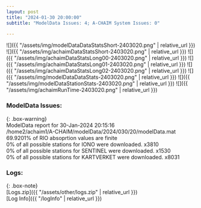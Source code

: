 ```yaml
---
layout: post
title: "2024-01-30 20:00:00"
subtitle: "ModelData Issues: 4; A-CHAIM System Issues: 0"

---
```


![]({{ "/assets/img/modelDataDataStatsShort-2403020.png" | relative_url }})
![]({{ "/assets/img/achaimDataStatsShort-2403020.png" | relative_url }})
![]({{ "/assets/img/achaimDataStatsLong00-2403020.png" | relative_url }})
![]({{ "/assets/img/achaimDataStatsLong01-2403020.png" | relative_url }})
![]({{ "/assets/img/achaimDataStatsLong02-2403020.png" | relative_url }})
![]({{ "/assets/img/modelDataDataStats-2403020.png" | relative_url }})
![]({{ "/assets/img/modelDataStationStats-2403020.png" | relative_url }})
![]({{ "/assets/img/achaimRunTime-2403020.png" | relative_url }})


### ModelData Issues:  
  
{: .box-warning}  
 ModelData report for 30-Jan-2024 20:15:16   
 /home2/achaim1/A-CHAIM/modelData/2024/030/20/modelData.mat   
 69.9201% of RIO absoprtion values are finite   
 0% of all possible stations for IONO were downloaded. x3810   
 0% of all possible stations for SENTINEL were downloaded. x1530   
 0% of all possible stations for KARTVERKET were downloaded. x8031   
  


### Logs:  
  
{: .box-note}  
[Logs.zip]({{ "/assets/other/logs.zip" | relative_url }})  
[Log Info]({{ "/logInfo" | relative_url }})  
